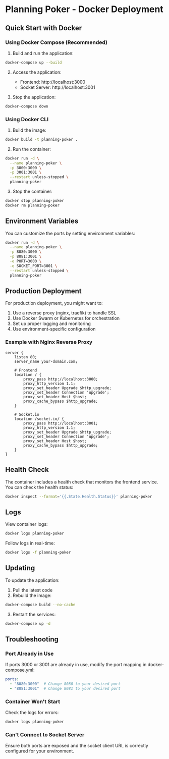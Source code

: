 # Planning Poker - Docker Deployment

## Quick Start with Docker

### Using Docker Compose (Recommended)

1. Build and run the application:
```bash
docker-compose up --build
```

2. Access the application:
   - Frontend: http://localhost:3000
   - Socket Server: http://localhost:3001

3. Stop the application:
```bash
docker-compose down
```

### Using Docker CLI

1. Build the image:
```bash
docker build -t planning-poker .
```

2. Run the container:
```bash
docker run -d \
  --name planning-poker \
  -p 3000:3000 \
  -p 3001:3001 \
  --restart unless-stopped \
  planning-poker
```

3. Stop the container:
```bash
docker stop planning-poker
docker rm planning-poker
```

## Environment Variables

You can customize the ports by setting environment variables:

```bash
docker run -d \
  --name planning-poker \
  -p 8080:3000 \
  -p 8081:3001 \
  -e PORT=3000 \
  -e SOCKET_PORT=3001 \
  --restart unless-stopped \
  planning-poker
```

## Production Deployment

For production deployment, you might want to:

1. Use a reverse proxy (nginx, traefik) to handle SSL
2. Use Docker Swarm or Kubernetes for orchestration
3. Set up proper logging and monitoring
4. Use environment-specific configuration

### Example with Nginx Reverse Proxy

```nginx
server {
    listen 80;
    server_name your-domain.com;

    # Frontend
    location / {
        proxy_pass http://localhost:3000;
        proxy_http_version 1.1;
        proxy_set_header Upgrade $http_upgrade;
        proxy_set_header Connection 'upgrade';
        proxy_set_header Host $host;
        proxy_cache_bypass $http_upgrade;
    }

    # Socket.io
    location /socket.io/ {
        proxy_pass http://localhost:3001;
        proxy_http_version 1.1;
        proxy_set_header Upgrade $http_upgrade;
        proxy_set_header Connection 'upgrade';
        proxy_set_header Host $host;
        proxy_cache_bypass $http_upgrade;
    }
}
```

## Health Check

The container includes a health check that monitors the frontend service. You can check the health status:

```bash
docker inspect --format='{{.State.Health.Status}}' planning-poker
```

## Logs

View container logs:
```bash
docker logs planning-poker
```

Follow logs in real-time:
```bash
docker logs -f planning-poker
```

## Updating

To update the application:

1. Pull the latest code
2. Rebuild the image:
```bash
docker-compose build --no-cache
```
3. Restart the services:
```bash
docker-compose up -d
```

## Troubleshooting

### Port Already in Use
If ports 3000 or 3001 are already in use, modify the port mapping in docker-compose.yml:
```yaml
ports:
  - "8080:3000"  # Change 8080 to your desired port
  - "8081:3001"  # Change 8081 to your desired port
```

### Container Won't Start
Check the logs for errors:
```bash
docker logs planning-poker
```

### Can't Connect to Socket Server
Ensure both ports are exposed and the socket client URL is correctly configured for your environment.